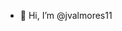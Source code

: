 - 👋 Hi, I’m @jvalmores11

<!---
jvalmores11/jvalmores11 is a ✨ special ✨ repository because its `README.md` (this file) appears on your GitHub profile.
You can click the Preview link to take a look at your changes.
--->
